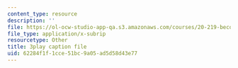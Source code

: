 ```yaml
---
content_type: resource
description: ''
file: https://ol-ocw-studio-app-qa.s3.amazonaws.com/courses/20-219-becoming-the-next-bill-nye-writing-and-hosting-the-educational-show-january-iap-2015/62284f1f1cce51bc9a05ad5d58d43e77_QSkVGto19SA.vtt
file_type: application/x-subrip
resourcetype: Other
title: 3play caption file
uid: 62284f1f-1cce-51bc-9a05-ad5d58d43e77
---
```

